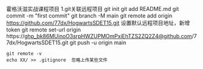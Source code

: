 霍格沃滋实战课程项目
1.git关联远程项目 
    git init
    git add README.md
    git commit -m "first commit"
    git branch -M main
    git remote add origin https://github.com/77dx/HogwartsSDET15.git
    设置默认远程项目地址，新增token
    git remote set-url origin https://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@github.com/77dx/HogwartsSDET15.git
    git push -u origin main
    
    git remote -v
    echo XX/ >> .gitignore  忽略上传某些文件
